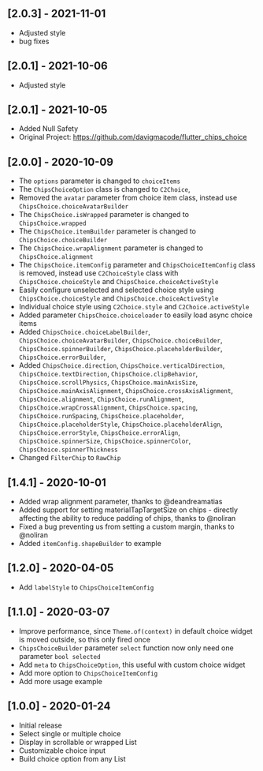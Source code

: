 ## [2.0.3] - 2021-11-01
- Adjusted style
- bug fixes

## [2.0.1] - 2021-10-06
- Adjusted style

## [2.0.1] - 2021-10-05
- Added Null Safety
- Original Project: https://github.com/davigmacode/flutter_chips_choice

## [2.0.0] - 2020-10-09

* The `options` parameter is changed to `choiceItems`
* The `ChipsChoiceOption` class is changed to `C2Choice`,
* Removed the `avatar` parameter from choice item class, instead use `ChipsChoice.choiceAvatarBuilder`
* The `ChipsChoice.isWrapped` parameter is changed to `ChipsChoice.wrapped`
* The `ChipsChoice.itemBuilder` parameter is changed to `ChipsChoice.choiceBuilder`
* The `ChipsChoice.wrapAlignment` parameter is changed to `ChipsChoice.alignment`
* The `ChipsChoice.itemConfig` parameter and `ChipsChoiceItemConfig` class is removed, instead use `C2ChoiceStyle` class with `ChipsChoice.choiceStyle` and `ChipsChoice.choiceActiveStyle`
* Easily configure unselected and selected choice style using `ChipsChoice.choiceStyle` and `ChipsChoice.choiceActiveStyle`
* Individual choice style using `C2Choice.style` and `C2Choice.activeStyle`
* Added parameter `ChipsChoice.choiceloader` to easily load async choice items
* Added `ChipsChoice.choiceLabelBuilder`, `ChipsChoice.choiceAvatarBuilder`, `ChipsChoice.choiceBuilder`, `ChipsChoice.spinnerBuilder`, `ChipsChoice.placeholderBuilder`, `ChipsChoice.errorBuilder`,
* Added `ChipsChoice.direction`, `ChipsChoice.verticalDirection`, `ChipsChoice.textDirection`, `ChipsChoice.clipBehavior`, `ChipsChoice.scrollPhysics`, `ChipsChoice.mainAxisSize`, `ChipsChoice.mainAxisAlignment`, `ChipsChoice.crossAxisAlignment`, `ChipsChoice.alignment`, `ChipsChoice.runAlignment`, `ChipsChoice.wrapCrossAlignment`, `ChipsChoice.spacing`, `ChipsChoice.runSpacing`, `ChipsChoice.placeholder`, `ChipsChoice.placeholderStyle`, `ChipsChoice.placeholderAlign`, `ChipsChoice.errorStyle`, `ChipsChoice.errorAlign`, `ChipsChoice.spinnerSize`, `ChipsChoice.spinnerColor`, `ChipsChoice.spinnerThickness`
* Changed `FilterChip` to `RawChip`

## [1.4.1] - 2020-10-01

* Added wrap alignment parameter, thanks to @deandreamatias
* Added support for setting materialTapTargetSize on chips - directly affecting the ability to reduce padding of chips, thanks to @noliran
* Fixed a bug preventing us from setting a custom margin, thanks to @noliran
* Added `itemConfig.shapeBuilder` to example

## [1.2.0] - 2020-04-05

* Add `labelStyle` to `ChipsChoiceItemConfig`

## [1.1.0] - 2020-03-07

* Improve performance, since `Theme.of(context)` in default choice widget is moved outside, so this only fired once
* `ChipsChoiceBuilder` parameter `select` function now only need one parameter `bool selected`
* Add `meta` to `ChipsChoiceOption`, this useful with custom choice widget
* Add more option to `ChipsChoiceItemConfig`
* Add more usage example

## [1.0.0] - 2020-01-24

* Initial release
* Select single or multiple choice
* Display in scrollable or wrapped List
* Customizable choice input
* Build choice option from any List
